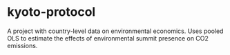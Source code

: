 # kyoto-protocol
A project with country-level data on environmental economics. Uses pooled OLS to estimate the effects of environmental summit presence on CO2 emissions.
